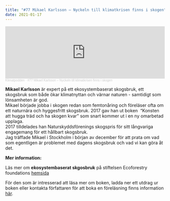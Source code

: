 ```yaml
---
title: "#77 Mikael Karlsson – Nyckeln till klimatkrisen finns i skogen"
date: 2021-01-17
---
```

<iframe width="100%" height="166" scrolling="no" frameborder="no" allow="autoplay" src="https://w.soundcloud.com/player/?url=https%3A//api.soundcloud.com/tracks/967423219&color=%23ff5500&auto_play=false&hide_related=false&show_comments=true&show_user=true&show_reposts=false&show_teaser=true"></iframe><div style="font-size: 10px; color: #cccccc;line-break: anywhere;word-break: normal;overflow: hidden;white-space: nowrap;text-overflow: ellipsis; font-family: Interstate,Lucida Grande,Lucida Sans Unicode,Lucida Sans,Garuda,Verdana,Tahoma,sans-serif;font-weight: 100;"><a href="https://soundcloud.com/klimatpodden" title="Klimatpodden" target="_blank" style="color: #cccccc; text-decoration: none;">Klimatpodden</a> · <a href="https://soundcloud.com/klimatpodden/77-mikael-karlsson-nyckeln-till-klimatkrisen-finns-i-skogen" title="#77 Mikael Karlsson – Nyckeln till klimatkrisen finns i skogen" target="_blank" style="color: #cccccc; text-decoration: none;">#77 Mikael Karlsson – Nyckeln till klimatkrisen finns i skogen</a></div>

**Mikael Karlsson** är expert på ett ekosystembaserat skogsbruk, ett skogsbruk som både ökar klimatnyttan och värnar naturen - samtidigt som lönsamheten är god. \
Mikael började jobba i skogen redan som femtonåring och föreläser ofta om ett naturnära och hyggesfritt skogsbruk. 2017 gav han ut boken  “Konsten att hugga träd och ha skogen kvar” som snart kommer ut i en ny omarbetad upplaga.\
2017 tilldelades han Naturskyddsförenings skogspris för sitt långvariga engagemang för ett hållbart skogsbruk.\
Jag träffade Mikael i Stockholm i början av december för att prata om vad som egentligen är problemet med dagens skogsbruk och vad vi kan göra åt det.

**Mer information:**

Läs mer om **ekosystembaserat skgosbruk** på stiftelsen Ecoforestry foundations [hemsida](https://www.ecoforestryfoundation.se/) [](http://www.ecoforestryfoundation.se/)

För den som är intresserad att läsa mer om boken, ladda ner ett utdrag ur boken eller kontakta författaren för att boka en föreläsning finns information [här](http://www.konstenatthuggatradochhaskogenkvar.se/).